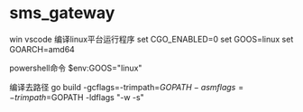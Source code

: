 # sms_gateway
win vscode 编译linux平台运行程序
set CGO_ENABLED=0
set GOOS=linux
set GOARCH=amd64

powershell命令
$env:GOOS="linux"

编译去路径
go build -gcflags=-trimpath=$GOPATH -asmflags=-trimpath=$GOPATH -ldflags "-w -s" 
